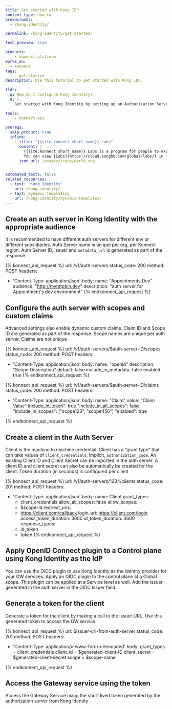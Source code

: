 ```yaml
---
title: Get started with Kong IDP
content_type: how_to
breadcrumbs:
  - /kong-identity/

permalink: /kong-identity/get-started/

tech_preview: true

products:
    - konnect-platform
works_on:
  - konnect
tags:
    - get-started
description: Use this tutorial to get started with Kong IDP.

tldr: 
  q: How do I configure Kong Identity?
  a: | 
    Get started with Kong Identity by setting up an Authorization Server, Claims, Scopes and clients, then configuring the OpenID Connect plugin in a {{site.konnect_short_name}} Control Plane using the APIs.

tools:
    - konnect-api
  
prereqs:
  skip_product: true
  inline: 
    - title: "{{site.konnect_short_name}} Labs"
      content: |
        {{site.konnect_short_name}} Labs is a program for people to experiment with early-stage {{site.konnect_short_name}} experiences. Kong Identity can be opted in through {{site.konnect_short_name}} Labs. 
        You can view [Labs](https://cloud.konghq.com/global/labs/) in {{site.konnect_short_name}} 
      icon_url: /assets/icons/world.svg


automated_tests: false
related_resources:
  - text: "Kong Identity"
    url: /kong-identity/
  - text: Dynamic Templating
    url: /kong-identity/dynamic-templates/
---
```



## Create an auth server in Kong Identity with the appropriate audience
It is recommended to have different auth servers for different env or different subsidiaries. Auth Server name is unique per org, per Konnect region. Auth Server ID, Issuer and `metadata_url` is generated as part of the response

<!--vale off-->
{% konnect_api_request %}
url: /v1/auth-servers
status_code: 200
method: POST
headers:
  - 'Content-Type: application/json'
body:
  name: "Appointments Dev"
  audience: "http://myhttpbin.dev"
  description: "auth server for Appointment's dev environment"
{% endkonnect_api_request %}


## Configure the auth server with scopes and custom claims 
Advanced settings also enable dynamic custom claims. Claim ID and Scope ID are generated as part of the response. Scope names are unique per auth server. Claims are not unique


<!--vale off-->
{% konnect_api_request %}
url: /v1/auth-servers/$auth-server-ID/scopes 
status_code: 200
method: POST
headers:
  - 'Content-Type: application/json'
body:
  name: "openid"
  description: "Scope Description"
  default: false
  include_in_metadata: false
  enabled: true
{% endkonnect_api_request %}
<!--vale on-->

<!--vale off-->
{% konnect_api_request %}
url: /v1/auth-servers/$auth-server-ID/claims 
status_code: 200
method: POST
headers:
  - 'Content-Type: application/json'
body:
  name: "Claim"
  value: "Claim Value"
  include_in_token": true
  "include_in_all_scopes": false
  "include_in_scopes": ["scope123", "scope456"]
  "enabled": true

{% endkonnect_api_request %}
<!--vale on-->


## Create a client in the Auth Server
Client is the machine to machine credential. Client has a “grant type” that can take values of `client_credentials`, implicit, `authorization_code`. An existing Client ID and Client Secret can be imported in the auth server. A client ID and client secret can also be automatically be created for the client. Token duration (in seconds) is configured per client


<!--vale off-->
{% konnect_api_request %}
url: /v1/auth-servers/1234/clients
status_code: 201
method: POST
headers:
  - 'Content-Type: application/json'
body:
  name: Client
  grant_types:
    - client_credentials
  allow_all_scopes: false
  allow_scopes:
    - $scope-id
  redirect_uris:
    - https://client.com/callback
  login_uri: https://client.com/login
  access_token_duration: 3600
  id_token_duration: 3600
  response_types:
    - id_token
    - token
{% endkonnect_api_request %}
<!--vale on-->

## Apply OpenID Connect plugin to a Control plane using Kong Identity as the IdP
You can use the OIDC plugin to use Kong Identity as the identity provider for your GW services. Apply an OIDC plugin to the control plane at a Global scope. This plugin can be applied at a Service level as well. Add the issuer generated in the auth server in the OIDC Issuer field. 

## Generate a token for the client
Generate a token for the client by making a call to the issuer URL. Use this generated token to access the GW service.

<!--vale off-->
{% konnect_api_request %}
url: $issuer-url-from-auth-server
status_code: 201
method: POST
headers:
  - 'Content-Type: application/x-www-form-urlencoded'
body:
  grant_types = client_credentials
  client_id = $generated-client-ID
  client_secret = $generated-client-secret
  scope = $scope-name
  
{% endkonnect_api_request %}
<!--vale on-->

## Access the Gateway service using the token 
Access the Gateway Service using the short lived token generated by the authorization server from Kong Identity
